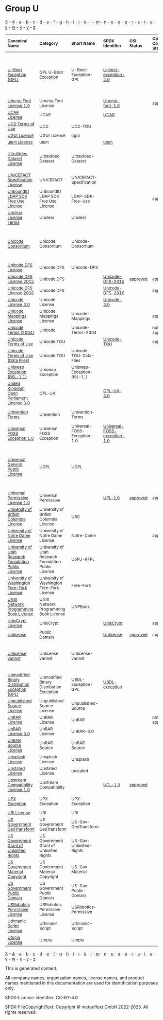# Group U

[3](../[3]/README.md) -
[4](../[4]/README.md) -
[a](../[a]/README.md) - 
[b](../[b]/README.md) - 
[c](../[c]/README.md) - 
[d](../[d]/README.md) - 
[e](../[e]/README.md) - 
[f](../[f]/README.md) - 
[g](../[g]/README.md) - 
[h](../[h]/README.md) - 
[i](../[i]/README.md) - 
[j](../[j]/README.md) - 
[k](../[k]/README.md) - 
[l](../[l]/README.md) - 
[m](../[m]/README.md) - 
[n](../[n]/README.md) - 
[o](../[o]/README.md) - 
[p](../[p]/README.md) - 
[q](../[q]/README.md) - 
[r](../[r]/README.md) - 
[s](../[s]/README.md) - 
[t](../[t]/README.md) - 
[u](../[u]/README.md) - 
[v](../[v]/README.md) - 
[w](../[w]/README.md) - 
[x](../[x]/README.md) - 
[y](../[y]/README.md) - 
[z](../[z]/README.md)

|<sup>Canonical Name</sup>|<sup>Category</sup>|<sup>Short Name</sup>|<sup>SPDX Identifier</sup>|<sup>OSI Status</sup>|<sup>Open CoDE Status</sup>|<sup>ScanCode</sup>|<sup>Matched ScanCode</sup>|<sup>Type</sup>|
| :-- | :-- | :-- | :-- | :-- | :-- | :-- | :-- | :-- |
|<sup><a name="U-Boot-Exception-(GPL)">[U-Boot Exception (GPL)]([ub]/U-Boot-Exception-(GPL).yaml)</a></sup>|<sup>GPL U-Boot Exception</sup>|<sup>U-Boot-Exception-GPL</sup>|<sup>[u-boot-exception-2.0](https://spdx.org/licenses/u-boot-exception-2.0.html)</sup>| | |<sup>[u-boot-exception-2.0](https://github.com/nexB/scancode-toolkit/blob/develop/src/licensedcode/data/licenses/u-boot-exception-2.0.LICENSE)</sup>|<sup>gpl-2.0 WITH u-boot-exception-2.0, gpl-2.0-plus WITH u-boot-exception-2.0</sup>|<sup>exception</sup>|
|<sup><a name="Ubuntu-Font-License-1.0">[Ubuntu Font License 1.0]([ub]/Ubuntu-Font-License-1.0.yaml)</a></sup>|<sup>Ubuntu Font License</sup>|<sup> </sup>|<sup>[Ubuntu-font-1.0](https://spdx.org/licenses/Ubuntu-font-1.0.html)</sup>| |<sup>approved</sup>|<sup>[ubuntu-font-1.0](https://github.com/nexB/scancode-toolkit/blob/develop/src/licensedcode/data/licenses/ubuntu-font-1.0.LICENSE)</sup>|<sup>[ubuntu-font-1.0](https://github.com/nexB/scancode-toolkit/blob/develop/src/licensedcode/data/licenses/ubuntu-font-1.0.LICENSE)</sup>|<sup>terms</sup>|
|<sup><a name="UCAR-License">[UCAR License]([uc]/UCAR-License.yaml)</a></sup>|<sup>UCAR</sup>|<sup> </sup>|<sup>[UCAR](https://spdx.org/licenses/UCAR.html)</sup>| | |<sup>[ucar](https://github.com/nexB/scancode-toolkit/blob/develop/src/licensedcode/data/licenses/ucar.LICENSE)</sup>|<sup>[ucar](https://github.com/nexB/scancode-toolkit/blob/develop/src/licensedcode/data/licenses/ucar.LICENSE)</sup>|<sup>terms</sup>|
|<sup><a name="UCD-Terms-of-Use">[UCD Terms of Use]([uc]/UCD-Terms-of-Use.yaml)</a></sup>|<sup>UCD</sup>|<sup>UCD-TOU</sup>| | | | |<sup>[unicode-mappings](https://github.com/nexB/scancode-toolkit/blob/develop/src/licensedcode/data/licenses/unicode-mappings.LICENSE)</sup>|<sup>terms</sup>|
|<sup><a name="UGUI-License">[UGUI License]([ug]/UGUI-License.yaml)</a></sup>|<sup>UGUI License</sup>|<sup>ugui</sup>| | | |<sup>[ugui](https://github.com/nexB/scancode-toolkit/blob/develop/src/licensedcode/data/licenses/ugui.LICENSE)</sup>|<sup>[ugui](https://github.com/nexB/scancode-toolkit/blob/develop/src/licensedcode/data/licenses/ugui.LICENSE)</sup>|<sup>terms</sup>|
|<sup><a name="ulem-License">[ulem License]([ul]/ulem-License.yaml)</a></sup>|<sup>ulem</sup>|<sup> </sup>|<sup>[ulem](https://spdx.org/licenses/ulem.html)</sup>| | |<sup>[ulem](https://github.com/nexB/scancode-toolkit/blob/develop/src/licensedcode/data/licenses/ulem.LICENSE)</sup>|<sup>[ulem](https://github.com/nexB/scancode-toolkit/blob/develop/src/licensedcode/data/licenses/ulem.LICENSE)</sup>|<sup>terms</sup>|
|<sup><a name="UltraVideo-Dataset-License">[UltraVideo Dataset License]([ul]/UltraVideo-Dataset-License.yaml)</a></sup>|<sup>UltraVideo Dataset</sup>|<sup>UltraVideo-Dataset</sup>| | | | |<sup>[cc-by-4.0](https://github.com/nexB/scancode-toolkit/blob/develop/src/licensedcode/data/licenses/cc-by-4.0.LICENSE), [other-permissive](https://github.com/nexB/scancode-toolkit/blob/develop/src/licensedcode/data/licenses/other-permissive.LICENSE), [proprietary-license](https://github.com/nexB/scancode-toolkit/blob/develop/src/licensedcode/data/licenses/proprietary-license.LICENSE)</sup>|<sup>terms</sup>|
|<sup><a name="UNCEFACT-Specification-License">[UN/CEFACT Specification License]([un]/UNCEFACT-Specification-License.yaml)</a></sup>|<sup>UN/CEFACT</sup>|<sup>UN/CEFACT-Specification</sup>| | | | |<sup>[ietf](https://github.com/nexB/scancode-toolkit/blob/develop/src/licensedcode/data/licenses/ietf.LICENSE)</sup>|<sup>terms</sup>|
|<sup><a name="UnboundID-LDAP-SDK-Free-Use-License">[UnboundID LDAP SDK Free Use License]([un]/UnboundID-LDAP-SDK-Free-Use-License.yaml)</a></sup>|<sup>UnboundID LDAP SDK Free Use License</sup>|<sup>LDAP-SDK-Free-Use</sup>| | |<sup>approved</sup>|<sup>[ldap-sdk-free-use](https://github.com/nexB/scancode-toolkit/blob/develop/src/licensedcode/data/licenses/ldap-sdk-free-use.LICENSE)</sup>|<sup>[ldap-sdk-free-use](https://github.com/nexB/scancode-toolkit/blob/develop/src/licensedcode/data/licenses/ldap-sdk-free-use.LICENSE)</sup>|<sup>terms</sup>|
|<sup><a name="Unclear-License-Terms">[Unclear License Terms]([un]/Unclear-License-Terms.yaml)</a></sup>|<sup>Unclear</sup>|<sup>Unclear</sup>| | | | | |<sup>terms</sup>|
|<sup><a name="Unicode-Consortium">[Unicode Consortium]([un]/Unicode-Consortium.yaml)</a></sup>|<sup>Unicode Consortium</sup>|<sup>Unicode-Consortium</sup>| | | | |<sup>[sunsoft](https://github.com/nexB/scancode-toolkit/blob/develop/src/licensedcode/data/licenses/sunsoft.LICENSE), [unicode](https://github.com/nexB/scancode-toolkit/blob/develop/src/licensedcode/data/licenses/unicode.LICENSE), [unknown-license-reference](https://github.com/nexB/scancode-toolkit/blob/develop/src/licensedcode/data/licenses/unknown-license-reference.LICENSE), [warranty-disclaimer](https://github.com/nexB/scancode-toolkit/blob/develop/src/licensedcode/data/licenses/warranty-disclaimer.LICENSE)</sup>|<sup>terms</sup>|
|<sup><a name="Unicode-DFS-License">[Unicode DFS License]([un]/Unicode-DFS-License.yaml)</a></sup>|<sup>Unicode DFS</sup>|<sup>Unicode-DFS</sup>| | | |<sup>[unicode](https://github.com/nexB/scancode-toolkit/blob/develop/src/licensedcode/data/licenses/unicode.LICENSE)</sup>|<sup>[unicode](https://github.com/nexB/scancode-toolkit/blob/develop/src/licensedcode/data/licenses/unicode.LICENSE)</sup>|<sup>terms</sup>|
|<sup><a name="Unicode-DFS-License-2015">[Unicode DFS License 2015]([un]/Unicode-DFS-License-2015.yaml)</a></sup>|<sup>Unicode DFS</sup>|<sup> </sup>|<sup>[Unicode-DFS-2015](https://spdx.org/licenses/Unicode-DFS-2015.html)</sup>|<sup>[approved](https://opensource.org/licenses/?ls=Unicode-DFS-2015)</sup>|<sup>approved</sup>|<sup>[unicode-dfs-2015](https://github.com/nexB/scancode-toolkit/blob/develop/src/licensedcode/data/licenses/unicode-dfs-2015.LICENSE)</sup>|<sup>[unicode-dfs-2015](https://github.com/nexB/scancode-toolkit/blob/develop/src/licensedcode/data/licenses/unicode-dfs-2015.LICENSE)</sup>|<sup>terms</sup>|
|<sup><a name="Unicode-DFS-License-2016">[Unicode DFS License 2016]([un]/Unicode-DFS-License-2016.yaml)</a></sup>|<sup>Unicode DFS</sup>|<sup> </sup>|<sup>[Unicode-DFS-2016](https://spdx.org/licenses/Unicode-DFS-2016.html)</sup>| |<sup>approved</sup>|<sup>[unicode-dfs-2016](https://github.com/nexB/scancode-toolkit/blob/develop/src/licensedcode/data/licenses/unicode-dfs-2016.LICENSE)</sup>|<sup>[unicode-dfs-2016](https://github.com/nexB/scancode-toolkit/blob/develop/src/licensedcode/data/licenses/unicode-dfs-2016.LICENSE)</sup>|<sup>terms</sup>|
|<sup><a name="Unicode-License-3.0">[Unicode License 3.0]([un]/Unicode-License-3.0.yaml)</a></sup>|<sup>Unicode License</sup>|<sup> </sup>|<sup>[Unicode-3.0](https://spdx.org/licenses/Unicode-3.0.html)</sup>| | |<sup>[unicode-v3](https://github.com/nexB/scancode-toolkit/blob/develop/src/licensedcode/data/licenses/unicode-v3.LICENSE)</sup>|<sup>[unicode](https://github.com/nexB/scancode-toolkit/blob/develop/src/licensedcode/data/licenses/unicode.LICENSE)</sup>|<sup>terms</sup>|
|<sup><a name="Unicode-Mappings-License">[Unicode Mappings License]([un]/Unicode-Mappings-License.yaml)</a></sup>|<sup>Unicode Mappings License</sup>|<sup>Unicode-Mappings</sup>| | |<sup>approved</sup>|<sup>[unicode-mappings](https://github.com/nexB/scancode-toolkit/blob/develop/src/licensedcode/data/licenses/unicode-mappings.LICENSE)</sup>|<sup>[unicode-mappings](https://github.com/nexB/scancode-toolkit/blob/develop/src/licensedcode/data/licenses/unicode-mappings.LICENSE)</sup>|<sup>terms</sup>|
|<sup><a name="Unicode-Terms-(2004)">[Unicode Terms (2004)]([un]/Unicode-Terms-(2004).yaml)</a></sup>|<sup>Unicode</sup>|<sup>Unicode-Terms-2004</sup>| | |<sup>not approved</sup>| |<sup>[unicode-mappings](https://github.com/nexB/scancode-toolkit/blob/develop/src/licensedcode/data/licenses/unicode-mappings.LICENSE)</sup>|<sup>terms</sup>|
|<sup><a name="Unicode-Terms-of-Use">[Unicode Terms of Use]([un]/Unicode-Terms-of-Use.yaml)</a></sup>|<sup>Unicode TOU</sup>|<sup> </sup>|<sup>[Unicode-TOU](https://spdx.org/licenses/Unicode-TOU.html)</sup>| |<sup>approved</sup>|<sup>[unicode-tou](https://github.com/nexB/scancode-toolkit/blob/develop/src/licensedcode/data/licenses/unicode-tou.LICENSE)</sup>|<sup>[unicode-tou](https://github.com/nexB/scancode-toolkit/blob/develop/src/licensedcode/data/licenses/unicode-tou.LICENSE)</sup>|<sup>terms</sup>|
|<sup><a name="Unicode-Terms-of-Use-(Data-Files)">[Unicode Terms of Use (Data Files)]([un]/Unicode-Terms-of-Use-(Data-Files).yaml)</a></sup>|<sup>Unicode TOU</sup>|<sup>Unicode-TOU-Data-Files</sup>| | | | |<sup>[unicode-tou](https://github.com/nexB/scancode-toolkit/blob/develop/src/licensedcode/data/licenses/unicode-tou.LICENSE)</sup>|<sup>terms</sup>|
|<sup><a name="Uniswap-Exception-(BSL-1.1)">[Uniswap Exception (BSL-1.1)]([un]/Uniswap-Exception-(BSL-1.1).yaml)</a></sup>|<sup>Uniswap Exception</sup>|<sup>Uniswap-Exception-BSL-1.1</sup>| | | | |<sup>[mit](https://github.com/nexB/scancode-toolkit/blob/develop/src/licensedcode/data/licenses/mit.LICENSE)</sup>|<sup>exception</sup>|
|<sup><a name="United-Kingdom-Open-Parliament-License-3.0">[United Kingdom Open Parliament License 3.0]([un]/United-Kingdom-Open-Parliament-License-3.0.yaml)</a></sup>|<sup>OPL-UK</sup>|<sup> </sup>|<sup>[OPL-UK-3.0](https://spdx.org/licenses/OPL-UK-3.0.html)</sup>| | |<sup>[opl-uk-3.0](https://github.com/nexB/scancode-toolkit/blob/develop/src/licensedcode/data/licenses/opl-uk-3.0.LICENSE)</sup>|<sup>[opl-uk-3.0](https://github.com/nexB/scancode-toolkit/blob/develop/src/licensedcode/data/licenses/opl-uk-3.0.LICENSE)</sup>|<sup>terms</sup>|
|<sup><a name="Univention-Terms">[Univention Terms]([un]/Univention-Terms.yaml)</a></sup>|<sup>Univention</sup>|<sup>Univention-Terms</sup>| | | | |<sup>agpl-3.0 OR commercial-license</sup>|<sup>terms</sup>|
|<sup><a name="Universal-FOSS-Exception-1.0">[Universal FOSS Exception 1.0]([un]/Universal-FOSS-Exception-1.0.yaml)</a></sup>|<sup>Universal FOSS Exception</sup>|<sup>Universal-FOSS-Exception-1.0</sup>|<sup>[Universal-FOSS-exception-1.0](https://spdx.org/licenses/Universal-FOSS-exception-1.0.html)</sup>| | |<sup>[universal-foss-exception-1.0](https://github.com/nexB/scancode-toolkit/blob/develop/src/licensedcode/data/licenses/universal-foss-exception-1.0.LICENSE)</sup>|<sup>[universal-foss-exception-1.0](https://github.com/nexB/scancode-toolkit/blob/develop/src/licensedcode/data/licenses/universal-foss-exception-1.0.LICENSE)</sup>|<sup>exception</sup>|
|<sup><a name="Universal-General-Public-License">[Universal General Public License]([un]/Universal-General-Public-License.yaml)</a></sup>|<sup>UGPL</sup>|<sup>UGPL</sup>| | | | |<sup>[gpl-1.0-plus](https://github.com/nexB/scancode-toolkit/blob/develop/src/licensedcode/data/licenses/gpl-1.0-plus.LICENSE), [gpl-2.0](https://github.com/nexB/scancode-toolkit/blob/develop/src/licensedcode/data/licenses/gpl-2.0.LICENSE), [gpl-2.0-plus](https://github.com/nexB/scancode-toolkit/blob/develop/src/licensedcode/data/licenses/gpl-2.0-plus.LICENSE), [gpl-3.0-plus](https://github.com/nexB/scancode-toolkit/blob/develop/src/licensedcode/data/licenses/gpl-3.0-plus.LICENSE), [other-copyleft](https://github.com/nexB/scancode-toolkit/blob/develop/src/licensedcode/data/licenses/other-copyleft.LICENSE), [warranty-disclaimer](https://github.com/nexB/scancode-toolkit/blob/develop/src/licensedcode/data/licenses/warranty-disclaimer.LICENSE)</sup>|<sup>terms</sup>|
|<sup><a name="Universal-Permissive-License-1.0">[Universal Permissive License 1.0]([un]/Universal-Permissive-License-1.0.yaml)</a></sup>|<sup>Universal Permissive</sup>|<sup> </sup>|<sup>[UPL-1.0](https://spdx.org/licenses/UPL-1.0.html)</sup>|<sup>[approved](https://opensource.org/licenses/?ls=UPL)</sup>|<sup>approved</sup>|<sup>[upl-1.0](https://github.com/nexB/scancode-toolkit/blob/develop/src/licensedcode/data/licenses/upl-1.0.LICENSE)</sup>|<sup>[upl-1.0](https://github.com/nexB/scancode-toolkit/blob/develop/src/licensedcode/data/licenses/upl-1.0.LICENSE)</sup>|<sup>terms</sup>|
|<sup><a name="University-of-British-Columbia-License">[University of British Columbia License]([un]/University-of-British-Columbia-License.yaml)</a></sup>|<sup>University of British Columbia License</sup>|<sup>UBC</sup>| | | |<sup>[ubc](https://github.com/nexB/scancode-toolkit/blob/develop/src/licensedcode/data/licenses/ubc.LICENSE)</sup>|<sup>[ubc](https://github.com/nexB/scancode-toolkit/blob/develop/src/licensedcode/data/licenses/ubc.LICENSE)</sup>|<sup>terms</sup>|
|<sup><a name="University-of-Notre-Dame-License">[University of Notre Dame License]([un]/University-of-Notre-Dame-License.yaml)</a></sup>|<sup>University of Notre Dame License</sup>|<sup>Notre-Dame</sup>| | |<sup>approved</sup>|<sup>[notre-dame](https://github.com/nexB/scancode-toolkit/blob/develop/src/licensedcode/data/licenses/notre-dame.LICENSE)</sup>|<sup>[notre-dame](https://github.com/nexB/scancode-toolkit/blob/develop/src/licensedcode/data/licenses/notre-dame.LICENSE)</sup>|<sup>terms</sup>|
|<sup><a name="University-of-Utah-Research-Foundation-Public-License">[University of Utah Research Foundation Public License]([un]/University-of-Utah-Research-Foundation-Public-License.yaml)</a></sup>|<sup>University of Utah Research Foundation Public License</sup>|<sup>UoFU-RFPL</sup>| | | |<sup>[uofu-rfpl](https://github.com/nexB/scancode-toolkit/blob/develop/src/licensedcode/data/licenses/uofu-rfpl.LICENSE)</sup>|<sup>[uofu-rfpl](https://github.com/nexB/scancode-toolkit/blob/develop/src/licensedcode/data/licenses/uofu-rfpl.LICENSE)</sup>|<sup>terms</sup>|
|<sup><a name="University-of-Washington-Free-Fork-License">[University of Washington Free-Fork License]([un]/University-of-Washington-Free-Fork-License.yaml)</a></sup>|<sup>University of Washington Free-Fork License</sup>|<sup>Free-Fork</sup>| | | |<sup>[free-fork](https://github.com/nexB/scancode-toolkit/blob/develop/src/licensedcode/data/licenses/free-fork.LICENSE)</sup>|<sup>[free-fork](https://github.com/nexB/scancode-toolkit/blob/develop/src/licensedcode/data/licenses/free-fork.LICENSE)</sup>|<sup>terms</sup>|
|<sup><a name="UNIX-Network-Programming-Book-License">[UNIX Network Programming Book License]([un]/UNIX-Network-Programming-Book-License.yaml)</a></sup>|<sup>UNIX Network Programming Book License</sup>|<sup>UNPBook</sup>| | | |<sup>[unpbook](https://github.com/nexB/scancode-toolkit/blob/develop/src/licensedcode/data/licenses/unpbook.LICENSE)</sup>|<sup>[unpbook](https://github.com/nexB/scancode-toolkit/blob/develop/src/licensedcode/data/licenses/unpbook.LICENSE)</sup>|<sup>terms</sup>|
|<sup><a name="UnixCrypt-License">[UnixCrypt License]([un]/UnixCrypt-License.yaml)</a></sup>|<sup>UnixCrypt</sup>|<sup> </sup>|<sup>[UnixCrypt](https://spdx.org/licenses/UnixCrypt.html)</sup>| |<sup>approved</sup>|<sup>[unixcrypt](https://github.com/nexB/scancode-toolkit/blob/develop/src/licensedcode/data/licenses/unixcrypt.LICENSE)</sup>|<sup>[unixcrypt](https://github.com/nexB/scancode-toolkit/blob/develop/src/licensedcode/data/licenses/unixcrypt.LICENSE)</sup>|<sup>terms</sup>|
|<sup><a name="Unlicense">[Unlicense]([un]/Unlicense.yaml)</a></sup>|<sup>Public Domain</sup>|<sup> </sup>|<sup>[Unlicense](https://spdx.org/licenses/Unlicense.html)</sup>|<sup>[approved](https://opensource.org/licenses/?ls=unlicense)</sup>|<sup>approved</sup>|<sup>[unlicense](https://github.com/nexB/scancode-toolkit/blob/develop/src/licensedcode/data/licenses/unlicense.LICENSE)</sup>|<sup>[unlicense](https://github.com/nexB/scancode-toolkit/blob/develop/src/licensedcode/data/licenses/unlicense.LICENSE)</sup>|<sup>terms</sup>|
|<sup><a name="Unlicense-variant">[Unlicense variant]([un]/Unlicense-variant.yaml)</a></sup>|<sup>Unlicense variant</sup>|<sup>Unlicense-variant</sup>| | | | |<sup>[boost-original](https://github.com/nexB/scancode-toolkit/blob/develop/src/licensedcode/data/licenses/boost-original.LICENSE), [lzma-sdk-9.22](https://github.com/nexB/scancode-toolkit/blob/develop/src/licensedcode/data/licenses/lzma-sdk-9.22.LICENSE), [mit](https://github.com/nexB/scancode-toolkit/blob/develop/src/licensedcode/data/licenses/mit.LICENSE), [public-domain](https://github.com/nexB/scancode-toolkit/blob/develop/src/licensedcode/data/licenses/public-domain.LICENSE)</sup>|<sup>terms</sup>|
|<sup><a name="Unmodified-Binary-Distribution-Exception-(GPL)">[Unmodified Binary Distribution Exception (GPL)]([un]/Unmodified-Binary-Distribution-Exception-(GPL).yaml)</a></sup>|<sup>Unmodified Binary Distribution Exception</sup>|<sup>UBDL-Exception-GPL</sup>|<sup>[UBDL-exception](https://spdx.org/licenses/UBDL-exception.html)</sup>| | |<sup>[ubdl](https://github.com/nexB/scancode-toolkit/blob/develop/src/licensedcode/data/licenses/ubdl.LICENSE)</sup>|<sup>[ubdl](https://github.com/nexB/scancode-toolkit/blob/develop/src/licensedcode/data/licenses/ubdl.LICENSE)</sup>|<sup>exception</sup>|
|<sup><a name="Unpublished-Source-License">[Unpublished Source License]([un]/Unpublished-Source-License.yaml)</a></sup>|<sup>Unpublished Source License</sup>|<sup>Unpublished-Source</sup>| | | |<sup>[unpublished-source](https://github.com/nexB/scancode-toolkit/blob/develop/src/licensedcode/data/licenses/unpublished-source.LICENSE)</sup>|<sup>[unpublished-source](https://github.com/nexB/scancode-toolkit/blob/develop/src/licensedcode/data/licenses/unpublished-source.LICENSE)</sup>|<sup>terms</sup>|
|<sup><a name="UnRAR-License">[UnRAR License]([un]/UnRAR-License.yaml)</a></sup>|<sup>UnRAR License</sup>|<sup>UnRAR</sup>| | |<sup>not approved</sup>|<sup>[unrar](https://github.com/nexB/scancode-toolkit/blob/develop/src/licensedcode/data/licenses/unrar.LICENSE)</sup>|<sup>[unrar](https://github.com/nexB/scancode-toolkit/blob/develop/src/licensedcode/data/licenses/unrar.LICENSE)</sup>|<sup>terms</sup>|
|<sup><a name="UnRAR-License-3.0">[UnRAR License 3.0]([un]/UnRAR-License-3.0.yaml)</a></sup>|<sup>UnRAR License</sup>|<sup>UnRAR-3.0</sup>| | | |<sup>[unrar-v3](https://github.com/nexB/scancode-toolkit/blob/develop/src/licensedcode/data/licenses/unrar-v3.LICENSE)</sup>|<sup>[unrar-v3](https://github.com/nexB/scancode-toolkit/blob/develop/src/licensedcode/data/licenses/unrar-v3.LICENSE)</sup>|<sup>terms</sup>|
|<sup><a name="UnRAR-Source-License">[UnRAR Source License]([un]/UnRAR-Source-License.yaml)</a></sup>|<sup>UnRAR Source</sup>|<sup>UnRAR-Source</sup>| | | | |<sup>[unrar](https://github.com/nexB/scancode-toolkit/blob/develop/src/licensedcode/data/licenses/unrar.LICENSE)</sup>|<sup>terms</sup>|
|<sup><a name="Unsplash-License">[Unsplash License]([un]/Unsplash-License.yaml)</a></sup>|<sup>Unsplash License</sup>|<sup>Unsplash</sup>| | | |<sup>[unsplash](https://github.com/nexB/scancode-toolkit/blob/develop/src/licensedcode/data/licenses/unsplash.LICENSE)</sup>|<sup>[unsplash](https://github.com/nexB/scancode-toolkit/blob/develop/src/licensedcode/data/licenses/unsplash.LICENSE)</sup>|<sup>terms</sup>|
|<sup><a name="Unstated-License">[Unstated License]([un]/Unstated-License.yaml)</a></sup>|<sup>Unstated License</sup>|<sup>unstated</sup>| | | |<sup>[unstated](https://github.com/nexB/scancode-toolkit/blob/develop/src/licensedcode/data/licenses/unstated.LICENSE)</sup>|<sup>[unstated](https://github.com/nexB/scancode-toolkit/blob/develop/src/licensedcode/data/licenses/unstated.LICENSE)</sup>|<sup>terms</sup>|
|<sup><a name="Upstream-Compatibility-License-1.0">[Upstream Compatibility License 1.0]([up]/Upstream-Compatibility-License-1.0.yaml)</a></sup>|<sup>Upstream Compatibility</sup>|<sup> </sup>|<sup>[UCL-1.0](https://spdx.org/licenses/UCL-1.0.html)</sup>|<sup>[approved](https://opensource.org/licenses/?ls=UCL-1.0)</sup>| |<sup>[ucl-1.0](https://github.com/nexB/scancode-toolkit/blob/develop/src/licensedcode/data/licenses/ucl-1.0.LICENSE)</sup>|<sup>[ucl-1.0](https://github.com/nexB/scancode-toolkit/blob/develop/src/licensedcode/data/licenses/ucl-1.0.LICENSE)</sup>|<sup>terms</sup>|
|<sup><a name="UPX-Exception">[UPX Exception]([up]/UPX-Exception.yaml)</a></sup>|<sup>UPX Exception</sup>|<sup>UPX-Exception</sup>| | | |<sup>[upx-exception-2.0-plus](https://github.com/nexB/scancode-toolkit/blob/develop/src/licensedcode/data/licenses/upx-exception-2.0-plus.LICENSE)</sup>|<sup>[upx-exception-2.0-plus](https://github.com/nexB/scancode-toolkit/blob/develop/src/licensedcode/data/licenses/upx-exception-2.0-plus.LICENSE)</sup>|<sup>exception</sup>|
|<sup><a name="URI-License">[URI License]([ur]/URI-License.yaml)</a></sup>|<sup>URI</sup>|<sup>URI</sup>| | | | |<sup>[netcdf](https://github.com/nexB/scancode-toolkit/blob/develop/src/licensedcode/data/licenses/netcdf.LICENSE)</sup>|<sup>terms</sup>|
|<sup><a name="US-Government-GeoTransform">[US Government GeoTransform]([us]/US-Government-GeoTransform.yaml)</a></sup>|<sup>US Government GeoTransform</sup>|<sup>US-Gov-GeoTransform</sup>| | | |<sup>[us-govt-geotranform](https://github.com/nexB/scancode-toolkit/blob/develop/src/licensedcode/data/licenses/us-govt-geotranform.LICENSE)</sup>|<sup>[us-govt-geotranform](https://github.com/nexB/scancode-toolkit/blob/develop/src/licensedcode/data/licenses/us-govt-geotranform.LICENSE)</sup>|<sup>terms</sup>|
|<sup><a name="US-Government-Grant-of-Unlimited-Rights">[US Government Grant of Unlimited Rights]([us]/US-Government-Grant-of-Unlimited-Rights.yaml)</a></sup>|<sup>US Government Grant of Unlimited Rights</sup>|<sup>US-Gov-Unlimited-Rights</sup>| | | |<sup>[us-govt-unlimited-rights](https://github.com/nexB/scancode-toolkit/blob/develop/src/licensedcode/data/licenses/us-govt-unlimited-rights.LICENSE)</sup>|<sup>[us-govt-unlimited-rights](https://github.com/nexB/scancode-toolkit/blob/develop/src/licensedcode/data/licenses/us-govt-unlimited-rights.LICENSE)</sup>|<sup>terms</sup>|
|<sup><a name="US-Government-Material-Copyright">[US Government Material Copyright]([us]/US-Government-Material-Copyright.yaml)</a></sup>|<sup>US Government Material Copyright</sup>|<sup>US-Gov-Material</sup>| | | | |<sup>[cc-by-4.0](https://github.com/nexB/scancode-toolkit/blob/develop/src/licensedcode/data/licenses/cc-by-4.0.LICENSE)</sup>|<sup>terms</sup>|
|<sup><a name="US-Government-Public-Domain">[US Government Public Domain]([us]/US-Government-Public-Domain.yaml)</a></sup>|<sup>US Government Public Domain</sup>|<sup>US-Gov-Public-Domain</sup>| | | |<sup>[us-govt-public-domain](https://github.com/nexB/scancode-toolkit/blob/develop/src/licensedcode/data/licenses/us-govt-public-domain.LICENSE)</sup>|<sup>[us-govt-public-domain](https://github.com/nexB/scancode-toolkit/blob/develop/src/licensedcode/data/licenses/us-govt-public-domain.LICENSE)</sup>|<sup>terms</sup>|
|<sup><a name="USRobotics-Permissive-License">[USRobotics Permissive License]([us]/USRobotics-Permissive-License.yaml)</a></sup>|<sup>USRobotics Permissive License</sup>|<sup>USRobotics-Permissive</sup>| | | |<sup>[usrobotics-permissive](https://github.com/nexB/scancode-toolkit/blob/develop/src/licensedcode/data/licenses/usrobotics-permissive.LICENSE)</sup>|<sup>[usrobotics-permissive](https://github.com/nexB/scancode-toolkit/blob/develop/src/licensedcode/data/licenses/usrobotics-permissive.LICENSE)</sup>|<sup>terms</sup>|
|<sup><a name="Uthmanic-Script-License">[Uthmanic Script License]([ut]/Uthmanic-Script-License.yaml)</a></sup>|<sup>Uthmanic Script</sup>|<sup>Uthmanic-Script</sup>| | | |<sup>[kfgqpc-uthmanic-script-hafs](https://github.com/nexB/scancode-toolkit/blob/develop/src/licensedcode/data/licenses/kfgqpc-uthmanic-script-hafs.LICENSE)</sup>|<sup>[kfgqpc-uthmanic-script-hafs](https://github.com/nexB/scancode-toolkit/blob/develop/src/licensedcode/data/licenses/kfgqpc-uthmanic-script-hafs.LICENSE)</sup>|<sup>terms</sup>|
|<sup><a name="Utopia-License">[Utopia License]([ut]/Utopia-License.yaml)</a></sup>|<sup>Utopia</sup>|<sup>Utopia</sup>| | | |<sup>[utopia](https://github.com/nexB/scancode-toolkit/blob/develop/src/licensedcode/data/licenses/utopia.LICENSE)</sup>|<sup>[utopia](https://github.com/nexB/scancode-toolkit/blob/develop/src/licensedcode/data/licenses/utopia.LICENSE)</sup>|<sup>terms</sup>|

[3](../[3]/README.md) -
[4](../[4]/README.md) -
[a](../[a]/README.md) - 
[b](../[b]/README.md) - 
[c](../[c]/README.md) - 
[d](../[d]/README.md) - 
[e](../[e]/README.md) - 
[f](../[f]/README.md) - 
[g](../[g]/README.md) - 
[h](../[h]/README.md) - 
[i](../[i]/README.md) - 
[j](../[j]/README.md) - 
[k](../[k]/README.md) - 
[l](../[l]/README.md) - 
[m](../[m]/README.md) - 
[n](../[n]/README.md) - 
[o](../[o]/README.md) - 
[p](../[p]/README.md) - 
[q](../[q]/README.md) - 
[r](../[r]/README.md) - 
[s](../[s]/README.md) - 
[t](../[t]/README.md) - 
[u](../[u]/README.md) - 
[v](../[v]/README.md) - 
[w](../[w]/README.md) - 
[x](../[x]/README.md) - 
[y](../[y]/README.md) - 
[z](../[z]/README.md)


This is generated content.

All company names, organization names, license names, and product names mentioned in this documentation are used for identification purposes only.

SPDX-License-Identifier: CC-BY-4.0

SPDX-FileCopyrightText: Copyright © metaeffekt GmbH 2022-2025. All rights reserved.
